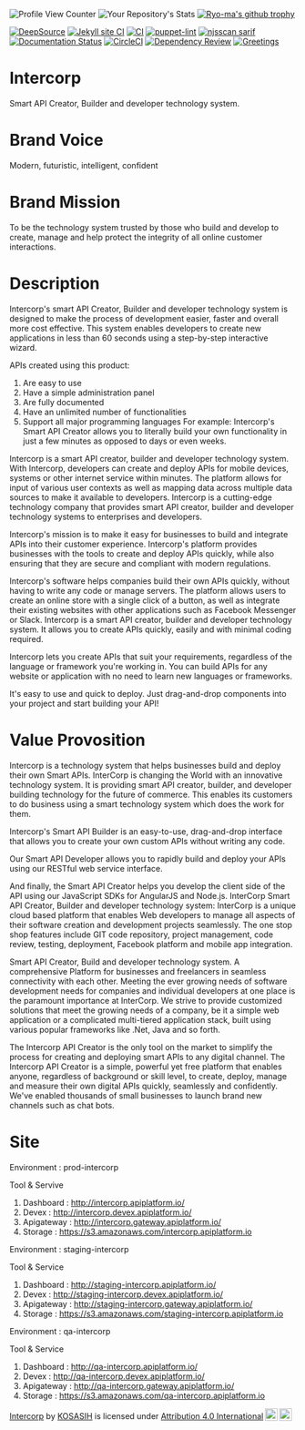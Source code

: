 ![Profile View Counter](https://komarev.com/ghpvc/?username=KOSASIH)
![Your Repository's Stats](https://github-readme-stats.vercel.app/api?username=KOSASIH&show_icons=true)
[![Ryo-ma's github trophy](https://github-profile-trophy.vercel.app/?username=KOSASIH&row=1)](https://github.com/KOSASIH/github-profile-trophy)

[![DeepSource](https://deepsource.io/gh/KOSASIH/Intercorp.svg/?label=active+issues&show_trend=true&token=kLB0YCpZMqv7076Jmjdrf-Hg)](https://deepsource.io/gh/KOSASIH/Intercorp/?ref=repository-badge)
[![Jekyll site CI](https://github.com/KOSASIH/Intercorp/actions/workflows/jekyll-docker.yml/badge.svg)](https://github.com/KOSASIH/Intercorp/actions/workflows/jekyll-docker.yml)
[![CI](https://github.com/KOSASIH/Intercorp/actions/workflows/blank.yml/badge.svg)](https://github.com/KOSASIH/Intercorp/actions/workflows/blank.yml)
[![puppet-lint](https://github.com/KOSASIH/Intercorp/actions/workflows/puppet-lint.yml/badge.svg)](https://github.com/KOSASIH/Intercorp/actions/workflows/puppet-lint.yml)
[![njsscan sarif](https://github.com/KOSASIH/Intercorp/actions/workflows/njsscan.yml/badge.svg)](https://github.com/KOSASIH/Intercorp/actions/workflows/njsscan.yml)
[![Documentation Status](https://readthedocs.org/projects/intercorp/badge/?version=latest)](https://intercorp.readthedocs.io/en/latest/?badge=latest)
[![CircleCI](https://dl.circleci.com/status-badge/img/gh/KOSASIH/Intercorp/tree/main.svg?style=svg)](https://dl.circleci.com/status-badge/redirect/gh/KOSASIH/Intercorp/tree/main)
[![Dependency Review](https://github.com/KOSASIH/Intercorp/actions/workflows/dependency-review.yml/badge.svg)](https://github.com/KOSASIH/Intercorp/actions/workflows/dependency-review.yml)
[![Greetings](https://github.com/KOSASIH/Intercorp/actions/workflows/greetings.yml/badge.svg)](https://github.com/KOSASIH/Intercorp/actions/workflows/greetings.yml)

# Intercorp

Smart API Creator, Builder and developer technology system.

# Brand Voice

Modern, futuristic, intelligent, confident

# Brand Mission

To be the technology system trusted by those who build and develop to create, manage and help protect the integrity of all online customer interactions.

# Description

Intercorp's smart API Creator, Builder and developer technology system is designed to make the process of development easier, faster and overall more cost effective. This system enables developers to create new applications in less than 60 seconds using a step-by-step interactive wizard.

APIs created using this product:

1. Are easy to use
2. Have a simple administration panel
3. Are fully documented
4. Have an unlimited number of functionalities
5. Support all major programming languages For example: Intercorp's Smart API Creator allows you to literally build your own functionality in just a few minutes as opposed to days or even weeks.

Intercorp is a smart API creator, builder and developer technology system. With Intercorp, developers can create and deploy APIs for mobile devices, systems or other internet service within minutes. The platform allows for input of various user contexts as well as mapping data across multiple data sources to make it available to developers.
Intercorp is a cutting-edge technology company that provides smart API creator, builder and developer technology systems to enterprises and developers.

Intercorp's mission is to make it easy for businesses to build and integrate APIs into their customer experience. Intercorp's platform provides businesses with the tools to create and deploy APIs quickly, while also ensuring that they are secure and compliant with modern regulations.

Intercorp's software helps companies build their own APIs quickly, without having to write any code or manage servers. The platform allows users to create an online store with a single click of a button, as well as integrate their existing websites with other applications such as Facebook Messenger or Slack.
Intercorp is a smart API creator, builder and developer technology system. It allows you to create APIs quickly, easily and with minimal coding required.

Intercorp lets you create APIs that suit your requirements, regardless of the language or framework you're working in. You can build APIs for any website or application with no need to learn new languages or frameworks.

It's easy to use and quick to deploy. Just drag-and-drop components into your project and start building your API!

# Value Provosition

Intercorp is a technology system that helps businesses build and deploy their own Smart APIs.
InterCorp is changing the World with an innovative technology system. It is providing smart API creator, builder, and developer building technology for the future of commerce. This enables its customers to do business using a smart technology system which does the work for them.

Intercorp's Smart API Builder is an easy-to-use, drag-and-drop interface that allows you to create your own custom APIs without writing any code.

Our Smart API Developer allows you to rapidly build and deploy your APIs using our RESTful web service interface.

And finally, the Smart API Creator helps you develop the client side of the API using our JavaScript SDKs for AngularJS and Node.js.
InterCorp Smart API Creator, Builder and developer technology system: InterCorp is a unique cloud based platform that enables Web developers to manage all aspects of their software creation and development projects seamlessly. The one stop shop features include GIT code repository, project management, code review, testing, deployment, Facebook platform and mobile app integration.

Smart API Creator, Build and developer technology system. A comprehensive Platform for businesses and freelancers in seamless connectivity with each other. Meeting the ever growing needs of software development needs for companies and individual developers at one place is the paramount importance at InterCorp. We strive to provide customized solutions that meet the growing needs of a company, be it a simple web application or a complicated multi-tiered application stack, built using various popular frameworks like .Net, Java and so forth.

The Intercorp API Creator is the only tool on the market to simplify the process for creating and deploying smart APIs to any digital channel. The Intercorp API Creator is a simple, powerful yet free platform that enables anyone, regardless of background or skill level, to create, deploy, manage and measure their own digital APIs quickly, seamlessly and confidently. We've enabled thousands of small businesses to launch brand new channels such as chat bots.

# Site

Environment : prod-intercorp

Tool & Servive

1. Dashboard : http://intercorp.apiplatform.io/
2. Devex : http://intercorp.devex.apiplatform.io/
3. Apigateway : http://intercorp.gateway.apiplatform.io/
4. Storage : https://s3.amazonaws.com/intercorp.apiplatform.io

Environment : staging-intercorp

Tool & Service

1. Dashboard : http://staging-intercorp.apiplatform.io/
2. Devex : http://staging-intercorp.devex.apiplatform.io/
3. Apigateway : http://staging-intercorp.gateway.apiplatform.io/
4. Storage : https://s3.amazonaws.com/staging-intercorp.apiplatform.io

Environment : qa-intercorp

Tool & Service

1. Dashboard : http://qa-intercorp.apiplatform.io/
2. Devex : http://qa-intercorp.devex.apiplatform.io/
3. Apigateway : http://qa-intercorp.gateway.apiplatform.io/
4. Storage : https://s3.amazonaws.com/qa-intercorp.apiplatform.io

<p xmlns:cc="http://creativecommons.org/ns#" xmlns:dct="http://purl.org/dc/terms/"><a property="dct:title" rel="cc:attributionURL" href="https://github.com/KOSASIH/Intercorp">Intercorp</a> by <a rel="cc:attributionURL dct:creator" property="cc:attributionName" href="https://github.com/KOSASIH">KOSASIH</a> is licensed under <a href="http://creativecommons.org/licenses/by/4.0/?ref=chooser-v1" target="_blank" rel="license noopener noreferrer" style="display:inline-block;">Attribution 4.0 International<img style="height:22px!important;margin-left:3px;vertical-align:text-bottom;" src="https://mirrors.creativecommons.org/presskit/icons/cc.svg?ref=chooser-v1"><img style="height:22px!important;margin-left:3px;vertical-align:text-bottom;" src="https://mirrors.creativecommons.org/presskit/icons/by.svg?ref=chooser-v1"></a></p>
